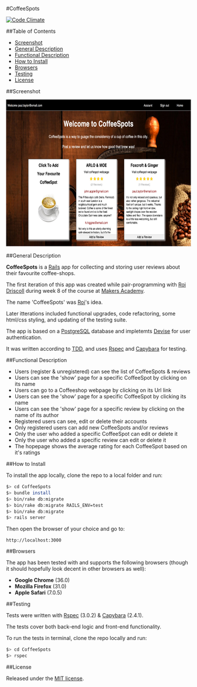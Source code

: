 #CoffeeSpots

[![Code Climate](https://codeclimate.com/github/nadavmatalon/CoffeeSpots/badges/gpa.svg)](https://codeclimate.com/github/nadavmatalon/CoffeeSpots)

##Table of Contents

* [Screenshot](#screenshot)
* [General Description](#general-description)
* [Functional Description](#functional-description)
* [How to Install](#how-to-install)
* [Browsers](#browsers)
* [Testing](#testing)
* [License](#license)


##Screenshot

<div width="600px" >
	<a href="https://raw.githubusercontent.com/nadavmatalon/CoffeeSpots/master/app/assets/images/coffeespots-screenshot.png">
		<img src="/app/assets/images/coffeespots-screenshot.png" width="690" height="400px" />
	</a>
</div>


##General Description

__CoffeeSpots__ is a [Rails](http://rubyonrails.org/) app for collecting and 
storing user reviews about their favourite coffee-shops.

The first iteration of this app was created while pair-programming with 
[Roi Driscoll](https://github.com/roidriscoll) during week 8 of 
the course at [Makers Academy](http://www.makersacademy.com/).

The name 'CoffeeSpots' was [Roi](https://github.com/roidriscoll)'s idea.

Later itterations included functional upgrades, code refactoring, some html/css styling, 
and updating of the testing suite.

The app is based on a [PostgreSQL](http://www.postgresql.org/) database 
and impletemts [Devise](https://github.com/plataformatec/devise) for user authentication.

It was written according to [TDD](http://en.wikipedia.org/wiki/Test-driven_development), 
and uses [Rspec](http://rspec.info) and [Capybara](https://github.com/jnicklas/capybara) 
for testing.


##Functional Description

* Users (register & unregistered) can see the list of CoffeeSpots & reviews
* Users can see the 'show' page for a specific CoffeeSpot by clicking on its name
* Users can go to a Coffeeshop webpage by clicking on its Url link
* Users can see the 'show' page for a specific CoffeeSpot by clicking its name
* Users can see the 'show' page for a specific review by clicking on the name of its author
* Registered users can see, edit or delete their accounts
* Only registered users can add new CoffeeSpots and/or reviews
* Only the user who added a specific CoffeeSpot can edit or delete it
* Only the user who added a specific review can edit or delete it
* The hopepage shows the average rating for each CoffeeSpot based on it's ratings


##How to Install

To install the app locally, clone the repo to a local folder and run: 

```bash
$> cd CoffeeSpots
$> bundle install
$> bin/rake db:migrate 
$> bin/rake db:migrate RAILS_ENV=test
$> bin/rake db:migrate
$> rails server
```

Then open the browser of your choice and go to:

```
http://localhost:3000
```


##Browsers

The app has been tested with and supports the following browsers 
(though it should hopefully look decent in other browsers as well):

* __Google Chrome__ (36.0)
* __Mozilla Firefox__ (31.0)
* __Apple Safari__ (7.0.5)


##Testing

Tests were written with [Rspec](http://rspec.info) (3.0.2) &amp; 
[Capybara](https://github.com/jnicklas/capybara) (2.4.1).

The tests cover both back-end logic and front-end functionality.

To run the tests in terminal, clone the repo locally and run: 

```bash
$> cd CoffeeSpots
$> rspec
```

##License

<p>Released under the <a href="http://www.opensource.org/licenses/MIT">MIT license</a>.</p>



